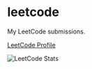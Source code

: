 # leetcode
My LeetCode submissions.

[LeetCode Profile](https://leetcode.com/ashishkulkarnii)

![LeetCode Stats](https://leetcard.jacoblin.cool/ashishkulkarnii?theme=nord&font=Noto%20Sans&ext=heatmap)
